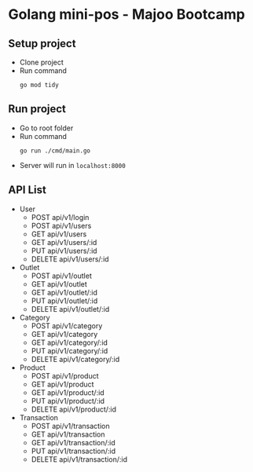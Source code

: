 # Golang mini-pos - Majoo Bootcamp

## Setup project
 - Clone project
 - Run command
    ```
    go mod tidy
    ```

## Run project

 - Go to root folder
 - Run command
    ```
    go run ./cmd/main.go
    ```
- Server will run in `localhost:8000`

## API List
 - User
    - POST api/v1/login
    - POST api/v1/users
    - GET api/v1/users
    - GET api/v1/users/:id
    - PUT api/v1/users/:id
    - DELETE api/v1/users/:id
 - Outlet
   - POST api/v1/outlet
   - GET api/v1/outlet
   - GET api/v1/outlet/:id
   - PUT api/v1/outlet/:id
   - DELETE api/v1/outlet/:id
 - Category
    - POST api/v1/category
    - GET api/v1/category
    - GET api/v1/category/:id
    - PUT api/v1/category/:id
    - DELETE api/v1/category/:id
 - Product
    - POST api/v1/product
    - GET api/v1/product
    - GET api/v1/product/:id
    - PUT api/v1/product/:id
    - DELETE api/v1/product/:id
 - Transaction
   - POST api/v1/transaction
   - GET api/v1/transaction
   - GET api/v1/transaction/:id
   - PUT api/v1/transaction/:id
   - DELETE api/v1/transaction/:id
